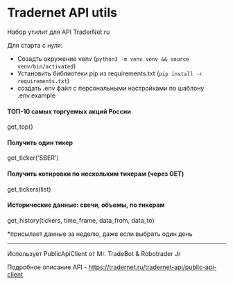 # Tradernet API utils

Набор утилит для API TraderNet.ru

Для старта с нуля:
* Созадть окружение venv (`python3 -m venv venv && source venv/bin/activated`)
* Установить библиотеки pip из requirements.txt (`pip install -r requirements.txt`)
* создать .env файл с персональными настройками по шаблону .env.example



#### ТОП-10 самых торгуемых акций России
get_top() 

#### Получить один тикер

get_ticker('SBER')

#### Получить котировки по нескольким тикерам (через GET)
    
get_tickers(list)

#### Исторические данные: свечи, объемы, по тикерам

get_history(tickers, time_frame, data_from, data_to)

*присылает данные за неделю, даже если выбрать один день 

----
Использует PublicApiClient от Mr. TradeBot & Robotrader Jr

Подробное описание API - https://tradernet.ru/tradernet-api/public-api-client

